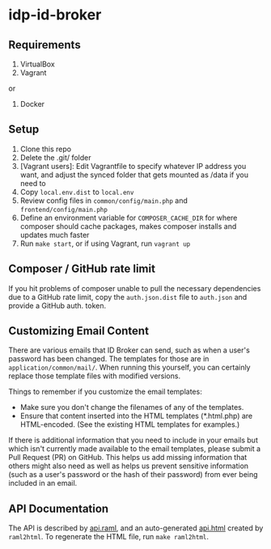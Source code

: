 # idp-id-broker #


## Requirements ##
1. VirtualBox
2. Vagrant

or

1. Docker

## Setup ##
1. Clone this repo
2. Delete the .git/ folder
3. [Vagrant users]: Edit Vagrantfile to specify whatever IP address you want, and adjust the synced folder 
   that gets mounted as /data if you need to
4. Copy ```local.env.dist``` to ```local.env```
5. Review config files in `common/config/main.php` and `frontend/config/main.php`
6. Define an environment variable for `COMPOSER_CACHE_DIR` for where composer should cache packages, makes composer 
   installs and updates much faster
7. Run `make start`, or if using Vagrant, run `vagrant up`

## Composer / GitHub rate limit
If you hit problems of composer unable to pull the necessary dependencies
due to a GitHub rate limit, copy the `auth.json.dist` file to `auth.json` and
provide a GitHub auth. token.

## Customizing Email Content
There are various emails that ID Broker can send, such as when a user's password
has been changed. The templates for those are in `application/common/mail/`. When
running this yourself, you can certainly replace those template files with
modified versions.

Things to remember if you customize the email templates:

 - Make sure you don't change the filenames of any of the templates.
 - Ensure that content inserted into the HTML templates (*.html.php) are
   HTML-encoded. (See the existing HTML templates for examples.)

If there is additional information that you need to include in your emails but
which isn't currently made available to the email templates, please submit a
Pull Request (PR) on GitHub. This helps us add missing information that others
might also need as well as helps us prevent sensitive information (such as a
user's password or the hash of their password) from ever being included in an
email.

## API Documentation
The API is described by [api.raml](api.raml), and an auto-generated [api.html](api.html) created by
`raml2html`. To regenerate the HTML file, run `make raml2html`.
